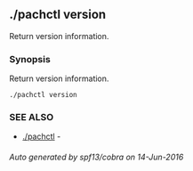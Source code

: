 ## ./pachctl version

Return version information.

### Synopsis


Return version information.

```
./pachctl version
```

### SEE ALSO
* [./pachctl](./pachctl.md)	 - 

###### Auto generated by spf13/cobra on 14-Jun-2016
